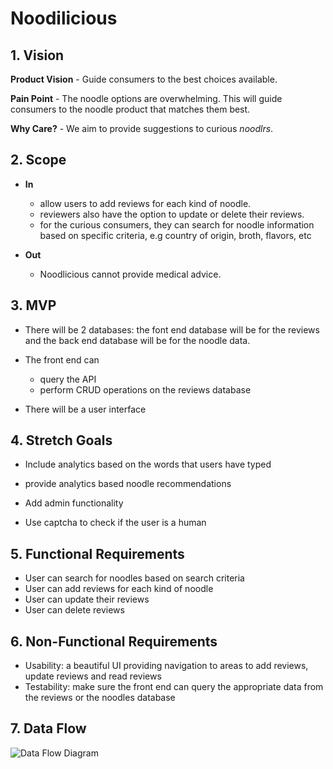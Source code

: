 # Noodilicious

## 1. Vision
**Product Vision** - Guide consumers to the best choices available.

**Pain Point** - The noodle options are overwhelming.  This will guide consumers to the noodle product that matches them best.

**Why Care?** - We aim to provide suggestions to curious _noodlrs_.

## 2. Scope
- **In**  
  - allow users to add reviews for each kind of noodle.  
  - reviewers also have the option to update or delete their reviews.  
  - for the curious consumers, they can search for noodle information based on specific criteria, e.g country of origin, broth, flavors, etc  


- **Out** 
  - Noodlicious cannot provide medical advice.

## 3. MVP
- There will be 2 databases: the font end database will be for the reviews and the back end database will be for the noodle data.

- The front end can 
    - query the API
    - perform CRUD operations on the reviews database

- There will be a user interface


## 4. Stretch Goals
  - Include analytics based on the words that users have typed
  - provide analytics based noodle recommendations

  - Add admin functionality

  - Use captcha to check if the user is a human

## 5. Functional Requirements
- User can search for noodles based on search criteria
- User can add reviews for each kind of noodle
- User can update their reviews
- User can delete reviews

## 6. Non-Functional Requirements
- Usability: a beautiful UI providing navigation to areas to add reviews, update reviews and read reviews
- Testability: make sure the front end can query the appropriate data from the reviews or the noodles database

## 7. Data Flow
![Data Flow Diagram](../Assets/NoodleDataFlowDiagram.jpg)
